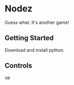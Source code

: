 # Nodez

Guess what. It's another game!

## Getting Started

Download and install python.

## Controls

<kbd>up</kbd>